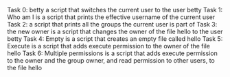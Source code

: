 Task 0: betty a script that switches the current user to the user betty
Task 1: Who am I is a script that prints the effective username of the current user
Task 2: a script that prints all the groups the current user is part of
Task 3: the new owner is a script that changes the owner of the file hello to the user betty
Task 4: Empty is a script that creates an empty file called hello
Task 5: Execute is a script that adds execute permission to the owner of the file hello
Task 6: Multiple permissions is a script that adds execute permission to the owner and the group owner, and read permission to other users, to the file hello
